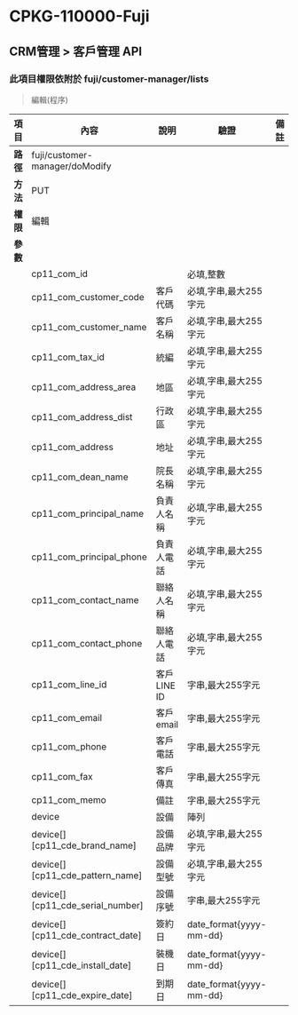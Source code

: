 # CPKG-110000-Fuji

## CRM管理 > 客戶管理 API

### 此項目權限依附於 fuji/customer-manager/lists

> 編輯(程序)

| 項目                      | 內容                       | 說明                |驗證                      |   備註         |
|---------------------------|----------------------------|----------------------|-----------------|----------------|
| <b>路徑</b>               | fuji/customer-manager/doModify    |                        |                |                  |
| <b>方法</b>               | PUT                        |                    |                    |                 |
| <b>權限</b>               | 編輯                       |                     |                   |                 |
| <b>參數</b>               |                            |                       |                 |                 |
|                           | cp11_com_id               |             | 必填,整數          |                 |
|                           | cp11_com_customer_code            | 客戶代碼            | 必填,字串,最大255字元          |                 |
|                           | cp11_com_customer_name      | 客戶名稱            | 必填,字串,最大255字元          |                 |
|                           | cp11_com_tax_id      | 統編            | 必填,字串,最大255字元          |                 |
|                           | cp11_com_address_area      | 地區            | 必填,字串,最大255字元          |                 |
|                           | cp11_com_address_dist      | 行政區            | 必填,字串,最大255字元         |                 |
|                           | cp11_com_address      | 地址            | 必填,字串,最大255字元          |                 |
|                           | cp11_com_dean_name      | 院長名稱            | 必填,字串,最大255字元          |                 |
|                           | cp11_com_principal_name      | 負責人名稱            | 必填,字串,最大255字元          |                 |
|                           | cp11_com_principal_phone      | 負責人電話            | 必填,字串,最大255字元          |                 |
|                           | cp11_com_contact_name      | 聯絡人名稱            | 必填,字串,最大255字元          |                 |
|                           | cp11_com_contact_phone      | 聯絡人電話            | 必填,字串,最大255字元          |                 |
|                           | cp11_com_line_id      | 客戶LINE ID            | 字串,最大255字元          |                 |
|                           | cp11_com_email      | 客戶email            | 字串,最大255字元          |                 |
|                           | cp11_com_phone      | 客戶電話            | 字串,最大255字元          |                 |
|                           | cp11_com_fax      | 客戶傳真            | 字串,最大255字元          |                 |
|                           | cp11_com_memo      | 備註            | 字串,最大255字元          |                 |
|                           | device      | 設備            | 陣列          |                 |
|                           | device[][cp11_cde_brand_name]      | 設備品牌            | 必填,字串,最大255字元          |                 |
|                           | device[][cp11_cde_pattern_name]      | 設備型號            | 必填,字串,最大255字元          |                 |
|                           | device[][cp11_cde_serial_number]      | 設備序號            | 字串,最大255字元          |                 |
|                           | device[][cp11_cde_contract_date]      | 簽約日            | date_format{yyyy-mm-dd}          |                 |
|                           | device[][cp11_cde_install_date]      | 裝機日            | date_format{yyyy-mm-dd}          |                 |
|                           | device[][cp11_cde_expire_date]      | 到期日            | date_format{yyyy-mm-dd}          |                 |
